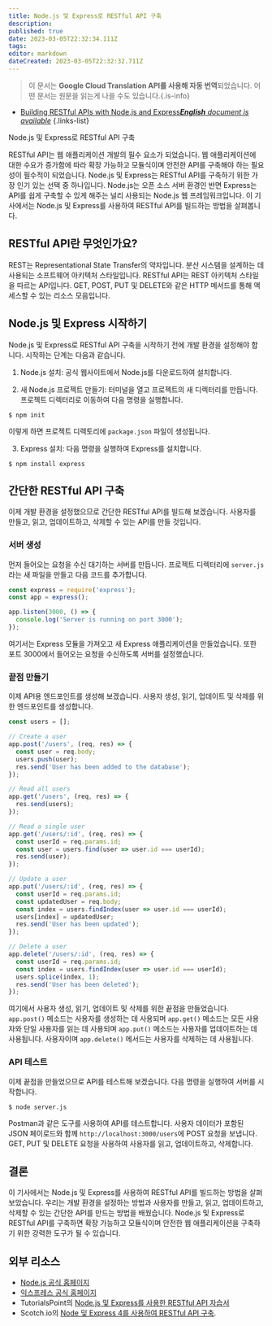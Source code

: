 ```yaml
---
title: Node.js 및 Express로 RESTful API 구축
description: 
published: true
date: 2023-03-05T22:32:34.111Z
tags: 
editor: markdown
dateCreated: 2023-03-05T22:32:32.711Z
---
```


> 이 문서는 **Google Cloud Translation API를 사용해 자동 번역**되었습니다.
어떤 문서는 원문을 읽는게 나을 수도 있습니다.{.is-info}



- [Building RESTful APIs with Node.js and Express***English** document is available*](/en/Knowledge-base/Common/building-restful-apis-with-node-js-and-express)
{.links-list}

Node.js 및 Express로 RESTful API 구축

RESTful API는 웹 애플리케이션 개발의 필수 요소가 되었습니다. 웹 애플리케이션에 대한 수요가 증가함에 따라 확장 가능하고 모듈식이며 안전한 API를 구축해야 하는 필요성이 필수적이 되었습니다. Node.js 및 Express는 RESTful API를 구축하기 위한 가장 인기 있는 선택 중 하나입니다. Node.js는 오픈 소스 서버 환경인 반면 Express는 API를 쉽게 구축할 수 있게 해주는 널리 사용되는 Node.js 웹 프레임워크입니다. 이 기사에서는 Node.js 및 Express를 사용하여 RESTful API를 빌드하는 방법을 살펴봅니다.

## RESTful API란 무엇인가요?

REST는 Representational State Transfer의 약자입니다. 분산 시스템을 설계하는 데 사용되는 소프트웨어 아키텍처 스타일입니다. RESTful API는 REST 아키텍처 스타일을 따르는 API입니다. GET, POST, PUT 및 DELETE와 같은 HTTP 메서드를 통해 액세스할 수 있는 리소스 모음입니다.

## Node.js 및 Express 시작하기

Node.js 및 Express로 RESTful API 구축을 시작하기 전에 개발 환경을 설정해야 합니다. 시작하는 단계는 다음과 같습니다.

1. Node.js 설치: 공식 웹사이트에서 Node.js를 다운로드하여 설치합니다.

2. 새 Node.js 프로젝트 만들기: 터미널을 열고 프로젝트의 새 디렉터리를 만듭니다. 프로젝트 디렉터리로 이동하여 다음 명령을 실행합니다.

```
$ npm init
```

이렇게 하면 프로젝트 디렉토리에 `package.json` 파일이 생성됩니다.

3. Express 설치: 다음 명령을 실행하여 Express를 설치합니다.

```
$ npm install express
```

## 간단한 RESTful API 구축

이제 개발 환경을 설정했으므로 간단한 RESTful API를 빌드해 보겠습니다. 사용자를 만들고, 읽고, 업데이트하고, 삭제할 수 있는 API를 만들 것입니다.

### 서버 생성

먼저 들어오는 요청을 수신 대기하는 서버를 만듭니다. 프로젝트 디렉터리에 `server.js`라는 새 파일을 만들고 다음 코드를 추가합니다.

```javascript
const express = require('express');
const app = express();

app.listen(3000, () => {
  console.log('Server is running on port 3000');
});
```

여기서는 Express 모듈을 가져오고 새 Express 애플리케이션을 만들었습니다. 또한 포트 3000에서 들어오는 요청을 수신하도록 서버를 설정했습니다.

### 끝점 만들기

이제 API용 엔드포인트를 생성해 보겠습니다. 사용자 생성, 읽기, 업데이트 및 삭제를 위한 엔드포인트를 생성합니다.

```javascript
const users = [];

// Create a user
app.post('/users', (req, res) => {
  const user = req.body;
  users.push(user);
  res.send('User has been added to the database');
});

// Read all users
app.get('/users', (req, res) => {
  res.send(users);
});

// Read a single user
app.get('/users/:id', (req, res) => {
  const userId = req.params.id;
  const user = users.find(user => user.id === userId);
  res.send(user);
});

// Update a user
app.put('/users/:id', (req, res) => {
  const userId = req.params.id;
  const updatedUser = req.body;
  const index = users.findIndex(user => user.id === userId);
  users[index] = updatedUser;
  res.send('User has been updated');
});

// Delete a user
app.delete('/users/:id', (req, res) => {
  const userId = req.params.id;
  const index = users.findIndex(user => user.id === userId);
  users.splice(index, 1);
  res.send('User has been deleted');
});
```

여기에서 사용자 생성, 읽기, 업데이트 및 삭제를 위한 끝점을 만들었습니다. `app.post()` 메소드는 사용자를 생성하는 데 사용되며 `app.get()` 메소드는 모든 사용자와 단일 사용자를 읽는 데 사용되며 `app.put()` 메소드는 사용자를 업데이트하는 데 사용됩니다. 사용자이며 `app.delete()` 메서드는 사용자를 삭제하는 데 사용됩니다.

### API 테스트

이제 끝점을 만들었으므로 API를 테스트해 보겠습니다. 다음 명령을 실행하여 서버를 시작합니다.

```
$ node server.js
```

Postman과 같은 도구를 사용하여 API를 테스트합니다. 사용자 데이터가 포함된 JSON 페이로드와 함께 `http://localhost:3000/users`에 POST 요청을 보냅니다. GET, PUT 및 DELETE 요청을 사용하여 사용자를 읽고, 업데이트하고, 삭제합니다.

## 결론

이 기사에서는 Node.js 및 Express를 사용하여 RESTful API를 빌드하는 방법을 살펴보았습니다. 우리는 개발 환경을 설정하는 방법과 사용자를 만들고, 읽고, 업데이트하고, 삭제할 수 있는 간단한 API를 만드는 방법을 배웠습니다. Node.js 및 Express로 RESTful API를 구축하면 확장 가능하고 모듈식이며 안전한 웹 애플리케이션을 구축하기 위한 강력한 도구가 될 수 있습니다.

## 외부 리소스

- [Node.js 공식 홈페이지](https://nodejs.org/en/)
- [익스프레스 공식 홈페이지](https://expressjs.com/)
- TutorialsPoint의 [Node.js 및 Express를 사용한 RESTful API 자습서](https://www.tutorialspoint.com/nodejs/nodejs_restful_api.htm)
- Scotch.io의 [Node 및 Express 4를 사용하여 RESTful API 구축](https://scotch.io/tutorials/build-a-restful-api-using-node-and-express-4).